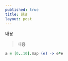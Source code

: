 ```yaml
---
published: true
title: 한글
layout: post
---
```

내용

> 내용

```coffeescript
a = [0..10].map (e) -> e*e
```